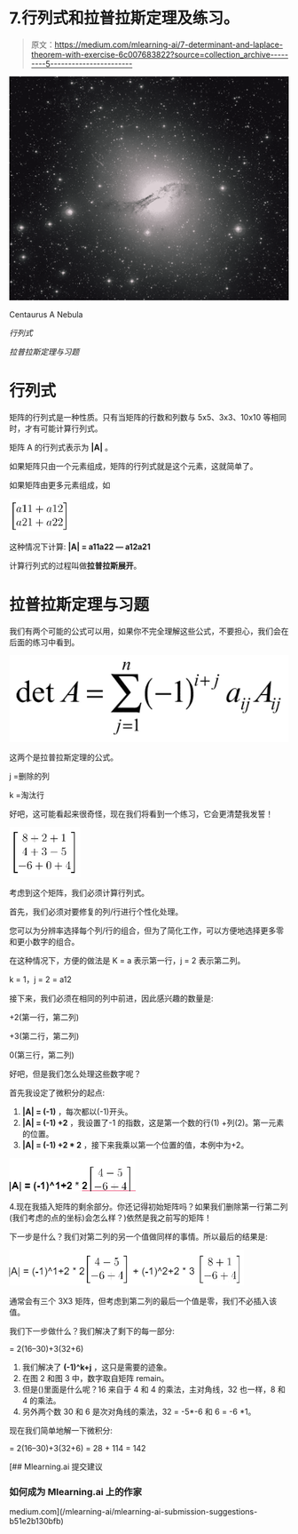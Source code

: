 # 7.行列式和拉普拉斯定理及练习。

> 原文：<https://medium.com/mlearning-ai/7-determinant-and-laplace-theorem-with-exercise-6c007683822?source=collection_archive---------5----------------------->

![](img/026bf031269ba4d266f1566ff966147c.png)

Centaurus A Nebula

*行列式*

*拉普拉斯定理与习题*

# **行列式**

矩阵的行列式是一种性质。只有当矩阵的行数和列数与 5x5、3x3、10x10 等相同时，才有可能计算行列式。

矩阵 A 的行列式表示为 **|A|** 。

如果矩阵只由一个元素组成，矩阵的行列式就是这个元素，这就简单了。

如果矩阵由更多元素组成，如

![](img/7fe8bd047e3f7b3e0f0a197988064a45.png)

这种情况下计算: **|A| = a11a22 — a12a21**

计算行列式的过程叫做**拉普拉斯展开**。

# **拉普拉斯定理与习题**

我们有两个可能的公式可以用，如果你不完全理解这些公式，不要担心，我们会在后面的练习中看到。

![](img/159ecabcde5fde36a686aef68bdb8c12.png)

这两个是拉普拉斯定理的公式。

j =删除的列

k =淘汰行

好吧，这可能看起来很奇怪，现在我们将看到一个练习，它会更清楚我发誓！

![](img/7cca0ebdad545a15a1b071e4505dd940.png)

考虑到这个矩阵，我们必须计算行列式。

首先，我们必须对要修复的列/行进行个性化处理。

您可以为分辨率选择每个列/行的组合，但为了简化工作，可以方便地选择更多零和更小数字的组合。

在这种情况下，方便的做法是 K = a 表示第一行，j = 2 表示第二列。

k = 1，j = 2 = a12

接下来，我们必须在相同的列中前进，因此感兴趣的数量是:

+2(第一行，第二列)

+3(第二行，第二列)

0(第三行，第二列)

好吧，但是我们怎么处理这些数字呢？

首先我设定了微积分的起点:

1.  **|A| = (-1)** ，每次都以(-1)开头。
2.  **|A| = (-1) +2** ，我设置了-1 的指数，这是第一个数的行(1) +列(2)。第一元素的位置。
3.  **|A| = (-1) +2 * 2** ，接下来我乘以第一个位置的值，本例中为+2。

![](img/cd3ea14b6f7044a9b1ccf0cea65352bd.png)

4.现在我插入矩阵的剩余部分。你还记得初始矩阵吗？如果我们删除第一行第二列(我们考虑的点的坐标)会怎么样？)依然是我之前写的矩阵！

下一步是什么？我们对第二列的另一个值做同样的事情。所以最后的结果是:

![](img/bb5e921f5a35f59f3639d095ca07dd18.png)

通常会有三个 3X3 矩阵，但考虑到第二列的最后一个值是零，我们不必插入该值。

我们下一步做什么？我们解决了剩下的每一部分:

= 2(16–30)+3(32+6)

1.  我们解决了 **(-1)^k+j** ，这只是需要的迹象。
2.  在图 2 和图 3 中，数字取自矩阵 remain。
3.  但是()里面是什么呢？16 来自于 4 和 4 的乘法，主对角线，32 也一样，8 和 4 的乘法。
4.  另外两个数 30 和 6 是次对角线的乘法，32 = -5*-6 和 6 = -6 *1。

现在我们简单地解一下微积分:

= 2(16–30)+3(32+6) = 28 + 114 = 142

[](/mlearning-ai/mlearning-ai-submission-suggestions-b51e2b130bfb) [## Mlearning.ai 提交建议

### 如何成为 Mlearning.ai 上的作家

medium.com](/mlearning-ai/mlearning-ai-submission-suggestions-b51e2b130bfb)